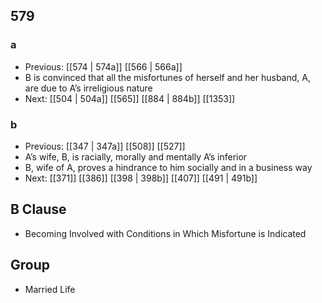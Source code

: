 ## 579
### a
- Previous: [[574 | 574a]] [[566 | 566a]] 
- B is convinced that all the misfortunes of herself and her husband, A, are due to A’s irreligious nature
- Next: [[504 | 504a]] [[565]] [[884 | 884b]] [[1353]] 

### b
- Previous: [[347 | 347a]] [[508]] [[527]] 
- A’s wife, B, is racially, morally and mentally A’s inferior
- B, wife of A, proves a hindrance to him socially and in a business way
- Next: [[371]] [[386]] [[398 | 398b]] [[407]] [[491 | 491b]] 

## B Clause
- Becoming Involved with Conditions in Which Misfortune is Indicated

## Group
- Married Life

